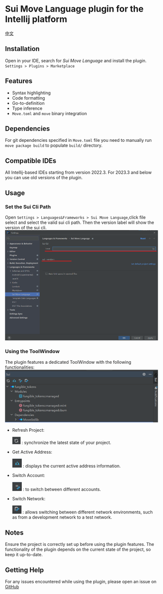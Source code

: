 # Sui Move Language plugin for the Intellij platform

[中文](./README.zh_CN.md)

## Installation

Open in your IDE, search for _Sui Move Language_ and install the plugin.
`Settings > Plugins > Marketplace`
## Features

* Syntax highlighting
* Code formatting
* Go-to-definition
* Type inference
* `Move.toml` and `move` binary integration

## Dependencies

For git dependencies specified in `Move.toml` file you need to manually run `move package build` to populate `build/` directory. 

## Compatible IDEs

All Intellij-based IDEs starting from version 2022.3. For 2023.3 and below you can use old versions of the plugin.

## Usage

### Set the Sui Cli Path

Open `Settings > Languages&Frameworks > Sui Move Language`,click file select and select the valid sui cli path.
Then the version label will show the version of the sui cli.
![img.png](docs/static/select-sui-path.png)

### Using the ToolWindow

The plugin features a dedicated ToolWindow with the following functionalities:
![img.png](docs/static/init.png)

- Refresh Project:

  ![img.png](img.png) : synchronize the latest state of your project.

- Get Active Address:

  ![img_1.png](img_1.png) : displays the current active address information.

- Switch Account:

  ![img_2.png](img_2.png) : to switch between different accounts.

- Switch Network:

  ![img_3.png](img_3.png) : allows switching between different network environments, such as from a development network
  to a test network.

## Notes

Ensure the project is correctly set up before using the plugin features.
The functionality of the plugin depends on the current state of the project, so keep it up-to-date.

## Getting Help

For any issues encountered while using the plugin, please open an issue
on [GitHub](http://github.com/moveFuns/intellij-move)
